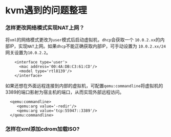 # kvm遇到的问题整理

### 怎样更改网络模式实现NAT上网？

将`xml`的网络模式更改为`user`模式后启动虚拟机，`dhcp`会获取一个 `10.0.2.xx`的内部IP，实现`NAT`上网。如果`dhcp`不能正确获取内部IP，可手动设置为 `10.0.2.xx/24`网关设置为`10.0.2.2`。

```
    <interface type='user'>
      <mac address='00:4A:DB:C3:61:CD'/>
      <model type='rtl8139'/>
    </interface>
```

如果还想在外面远程连接到内部的虚拟机，可配置`qemu:commandline`将虚拟机的3389的端口影射为宿主机的端口，从而实现外部远程访问。

```
  <qemu:commandline>
     <qemu:arg value='-redir'/>
     <qemu:arg value='tcp:55947::3389'/>
  </qemu:commandline>
```



### 怎样在xml添加cdrom加载ISO?

```

```

